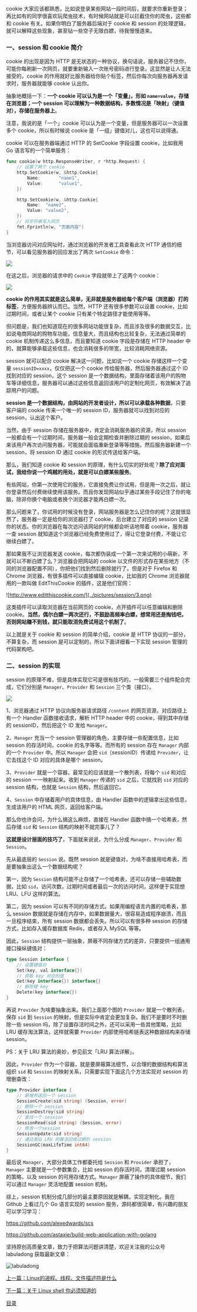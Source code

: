 cookie 大家应该都熟悉，比如说登录某些网站一段时间后，就要求你重新登录；再比如有的同学很喜欢玩爬虫技术，有时候网站就是可以拦截住你的爬虫，这些都和 cookie 有关。如果你明白了服务器后端对于 cookie 和 session 的处理逻辑，就可以解释这些现象，甚至钻一些空子无限白嫖，待我慢慢道来。

### 一、session 和 cookie 简介

cookie 的出现是因为 HTTP 是无状态的一种协议，换句话说，服务器记不住你，可能你每刷新一次网页，就要重新输入一次账号密码进行登录。这显然是让人无法接受的，cookie 的作用就好比服务器给你贴个标签，然后你每次向服务器再发请求时，服务器就能够 cookie 认出你。

抽象地概括一下：**一个 cookie 可以认为是一个「变量」，形如 `name=value`，存储在浏览器；一个 session 可以理解为一种数据结构，多数情况是「映射」（键值对），存储在服务器上**。

注意，我说的是「一个」cookie 可以认为是一个变量，但是服务器可以一次设置多个 cookie，所以有时候说 cookie 是「一组」键值对儿，这也可以说得通。

cookie 可以在服务器端通过 HTTP 的 SetCookie 字段设置 cookie，比如我用 Go 语言写的一个简单服务：

```go
func cookie(w http.ResponseWriter, r *http.Request) {
    // 设置了两个 cookie 
	http.SetCookie(w, &http.Cookie{
		Name:       "name1",
		Value:      "value1",
	})

	http.SetCookie(w, &http.Cookie{
		Name:  "name2",
		Value: "value2",
	})
    // 将字符串写入网页
	fmt.Fprintln(w, "页面内容")
}
```

当浏览器访问对应网址时，通过浏览器的开发者工具查看此次 HTTP 通信的细节，可以看见服务器的回应发出了两次 `SetCookie` 命令：

![](../pictures/session/1.png)

在这之后，浏览器的请求中的 `Cookie` 字段就带上了这两个 cookie：

![](../pictures/session/2.png)

**cookie 的作用其实就是这么简单，无非就是服务器给每个客户端（浏览器）打的标签**，方便服务器辨认而已。当然，HTTP 还有很多参数可以设置 cookie，比如过期时间，或者让某个 cookie 只有某个特定路径才能使用等等。

但问题是，我们也知道现在的很多网站功能很复杂，而且涉及很多的数据交互，比如说电商网站的购物车功能，信息量大，而且结构也比较复杂，无法通过简单的 cookie 机制传递这么多信息，而且要知道 cookie 字段是存储在 HTTP header 中的，就算能够承载这些信息，也会消耗很多的带宽，比较消耗网络资源。

session 就可以配合 cookie 解决这一问题，比如说一个 cookie 存储这样一个变量 `sessionID=xxxx`，仅仅把这一个 cookie 传给服务器，然后服务器通过这个 ID 找到对应的 session，这个 session 是一个数据结构，里面存储着该用户的购物车等详细信息，服务器可以通过这些信息返回该用户的定制化网页，有效解决了追踪用户的问题。

**session 是一个数据结构，由网站的开发者设计，所以可以承载各种数据**，只要客户端的 cookie 传来一个唯一的 session ID，服务器就可以找到对应的 session，认出这个客户。

当然，由于 session 存储在服务器中，肯定会消耗服务器的资源，所以 session 一般都会有一个过期时间，服务器一般会定期检查并删除过期的 session，如果后来该用户再次访问服务器，可能就会面临重新登录等等措施，然后服务器新建一个 session，将 session ID 通过 cookie 的形式传送给客户端。

那么，我们知道 cookie 和 session 的原理，有什么切实的好处呢？**除了应对面试，我给你说一个鸡贼的用处，就是可以白嫖某些服务**。

有些网站，你第一次使用它的服务，它直接免费让你试用，但是用一次之后，就让你登录然后付费继续使用该服务。而且你发现网站似乎通过某些手段记住了你的电脑，除非你换个电脑或者换个浏览器才能再白嫖一次。

那么问题来了，你试用的时候没有登录，网站服务器是怎么记住你的呢？这就很显然了，服务器一定是给你的浏览器打了 cookie，后台建立了对应的 session 记录你的状态。你的浏览器在每次访问该网站的时候都会听话地带着 cookie，服务器一查 session 就知道这个浏览器已经免费使用过了，得让它登录付费，不能让它继续白嫖了。

那如果我不让浏览器发送 cookie，每次都伪装成一个第一次来试用的小萌新，不就可以不断白嫖了么？浏览器会把网站的 cookie 以文件的形式存在某些地方（不同的浏览器配置不同），你把他们找到然后删除就行了。但是对于 Firefox 和 Chrome 浏览器，有很多插件可以直接编辑 cookie，比如我的 Chrome 浏览器就用的一款叫做 EditThisCookie 的插件，这是他们官网：

![http://www.editthiscookie.com/](../pictures/session/3.png)

这类插件可以读取浏览器在当前网页的 cookie，点开插件可以任意编辑和删除 cookie。**当然，偶尔白嫖一两次还行，不鼓励高频率白嫖，想常用还是掏钱吧，否则网站赚不到钱，就只能取消免费试用这个机制了**。

以上就是关于 cookie 和 session 的简单介绍，cookie 是 HTTP 协议的一部分，不算复杂，而 session 是可以定制的，所以下面详细看一下实现 session 管理的代码架构吧。

### 二、session 的实现

session 的原理不难，但是具体实现它可是很有技巧的，一般需要三个组件配合完成，它们分别是 `Manager`、`Provider` 和 `Session` 三个类（接口）。

![](../pictures/session/4.jpg)

1、浏览器通过 HTTP 协议向服务器请求路径 `/content` 的网页资源，对应路径上有一个 Handler 函数接收请求，解析 HTTP header 中的 cookie，得到其中存储的 sessionID，然后把这个 ID 发给 `Manager`。

2、`Manager` 充当一个 session 管理器的角色，主要存储一些配置信息，比如 session 的存活时间，cookie 的名字等等。而所有的 session 存在 `Manager` 内部的一个 `Provider` 中。所以 `Manager` 会把 `sid`（sessionID）传递给 `Provider`，让它去找这个 ID 对应的具体是哪个 session。

3、`Provider` 就是一个容器，最常见的应该就是一个散列表，将每个 `sid` 和对应的 session 一一映射起来。收到 `Manager` 传递的 `sid` 之后，它就找到 `sid` 对应的 session 结构，也就是 `Session` 结构，然后返回它。

4、`Session` 中存储着用户的具体信息，由 Handler 函数中的逻辑拿出这些信息，生成该用户的 HTML 网页，返回给客户端。

那么你也许会问，为什么搞这么麻烦，直接在 Handler 函数中搞一个哈希表，然后存储 `sid` 和 `Session` 结构的映射不就完事儿了？

**这就是设计层面的技巧了**，下面就来说说，为什么分成 `Manager`、`Provider` 和 `Session`。


先从最底层的 `Session` 说。既然 session 就是键值对，为啥不直接用哈希表，而是要抽象出这么一个数据结构呢？

第一，因为 `Session` 结构可能不止存储了一个哈希表，还可以存储一些辅助数据，比如 `sid`，访问次数，过期时间或者最后一次的访问时间，这样便于实现想 LRU、LFU 这样的算法。

第二，因为 session 可以有不同的存储方式。如果用编程语言内置的哈希表，那么 session 数据就是存储在内存中，如果数据量大，很容易造成程序崩溃，而且一旦程序结束，所有 session 数据都会丢失。所以可以有很多种 session 的存储方式，比如存入缓存数据库 Redis，或者存入 MySQL 等等。

因此，`Session` 结构提供一层抽象，屏蔽不同存储方式的差异，只要提供一组通用接口操纵键值对：

```go
type Session interface {
    // 设置键值对
    Set(key, val interface{})
    // 获取 key 对应的值
    Get(key interface{}) interface{}
    // 删除键 key
	Delete(key interface{})
}
```

再说 `Provider` 为啥要抽象出来。我们上面那个图的 `Provider` 就是一个散列表，保存 `sid` 到 `Session` 的映射，但是实际中肯定会更加复杂。我们不是要时不时删除一些 session 吗，除了设置存活时间之外，还可以采用一些其他策略，比如 LRU 缓存淘汰算法，这样就需要 `Provider` 内部使用哈希链表这种数据结构来存储 session。

PS：关于 LRU 算法的奥妙，参见前文「LRU 算法详解」。

因此，`Provider` 作为一个容器，就是要屏蔽算法细节，以合理的数据结构和算法组织 `sid` 和 `Session` 的映射关系，只需要实现下面这几个方法实现对 session 的增删查改：

```go
type Provider interface {
    // 新增并返回一个 session
    SessionCreate(sid string) (Session, error)
    // 删除一个 session
    SessionDestroy(sid string)
    // 查找一个 session
    SessionRead(sid string) (Session, error)
    // 修改一个session
    SessionUpdate(sid string)
    // 通过类似 LRU 的算法回收过期的 session
	SessionGC(maxLifeTime int64)
}
```


最后说 `Manager`，大部分具体工作都委托给 `Session` 和 `Provider` 承担了，`Manager` 主要就是一个参数集合，比如 session 的存活时间，清理过期 session 的策略，以及 session 的可用存储方式。`Manager` 屏蔽了操作的具体细节，我们可以通过 `Manager` 灵活地配置 session 机制。

综上，session 机制分成几部分的最主要原因就是解耦，实现定制化。我在 Github 上看过几个 Go 语言实现的 session 服务，源码都很简单，有兴趣的朋友可以学习学习：

https://github.com/alexedwards/scs

https://github.com/astaxie/build-web-application-with-golang

坚持原创高质量文章，致力于把算法问题讲清楚，欢迎关注我的公众号 labuladong 获取最新文章：

![labuladong](../pictures/labuladong.jpg)


[上一篇：Linux的进程、线程、文件描述符是什么](../技术/linux进程.md)

[下一篇：关于 Linux shell 你必须知道的](../技术/linuxshell.md)

[目录](../README.md#目录)